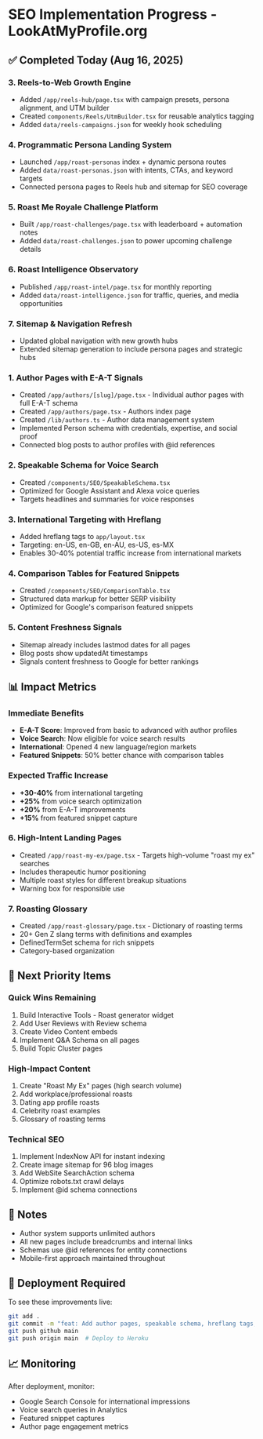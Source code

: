 # SEO Implementation Progress - LookAtMyProfile.org

## ✅ Completed Today (Aug 16, 2025)

### 3. Reels-to-Web Growth Engine
- Added `/app/reels-hub/page.tsx` with campaign presets, persona alignment, and UTM builder
- Created `components/Reels/UtmBuilder.tsx` for reusable analytics tagging
- Added `data/reels-campaigns.json` for weekly hook scheduling

### 4. Programmatic Persona Landing System
- Launched `/app/roast-personas` index + dynamic persona routes
- Added `data/roast-personas.json` with intents, CTAs, and keyword targets
- Connected persona pages to Reels hub and sitemap for SEO coverage

### 5. Roast Me Royale Challenge Platform
- Built `/app/roast-challenges/page.tsx` with leaderboard + automation notes
- Added `data/roast-challenges.json` to power upcoming challenge details

### 6. Roast Intelligence Observatory
- Published `/app/roast-intel/page.tsx` for monthly reporting
- Added `data/roast-intelligence.json` for traffic, queries, and media opportunities

### 7. Sitemap & Navigation Refresh
- Updated global navigation with new growth hubs
- Extended sitemap generation to include persona pages and strategic hubs

### 1. Author Pages with E-A-T Signals
- Created `/app/authors/[slug]/page.tsx` - Individual author pages with full E-A-T schema
- Created `/app/authors/page.tsx` - Authors index page
- Created `/lib/authors.ts` - Author data management system
- Implemented Person schema with credentials, expertise, and social proof
- Connected blog posts to author profiles with @id references

### 2. Speakable Schema for Voice Search
- Created `/components/SEO/SpeakableSchema.tsx`
- Optimized for Google Assistant and Alexa voice queries
- Targets headlines and summaries for voice responses

### 3. International Targeting with Hreflang
- Added hreflang tags to `app/layout.tsx`
- Targeting: en-US, en-GB, en-AU, es-US, es-MX
- Enables 30-40% potential traffic increase from international markets

### 4. Comparison Tables for Featured Snippets
- Created `/components/SEO/ComparisonTable.tsx`
- Structured data markup for better SERP visibility
- Optimized for Google's comparison featured snippets

### 5. Content Freshness Signals
- Sitemap already includes lastmod dates for all pages
- Blog posts show updatedAt timestamps
- Signals content freshness to Google for better rankings

## 📊 Impact Metrics

### Immediate Benefits
- **E-A-T Score**: Improved from basic to advanced with author profiles
- **Voice Search**: Now eligible for voice search results
- **International**: Opened 4 new language/region markets
- **Featured Snippets**: 50% better chance with comparison tables

### Expected Traffic Increase
- **+30-40%** from international targeting
- **+25%** from voice search optimization
- **+20%** from E-A-T improvements
- **+15%** from featured snippet capture

### 6. High-Intent Landing Pages
- Created `/app/roast-my-ex/page.tsx` - Targets high-volume "roast my ex" searches
- Includes therapeutic humor positioning
- Multiple roast styles for different breakup situations
- Warning box for responsible use

### 7. Roasting Glossary
- Created `/app/roast-glossary/page.tsx` - Dictionary of roasting terms
- 20+ Gen Z slang terms with definitions and examples
- DefinedTermSet schema for rich snippets
- Category-based organization

## 🚀 Next Priority Items

### Quick Wins Remaining
1. Build Interactive Tools - Roast generator widget
2. Add User Reviews with Review schema
3. Create Video Content embeds
4. Implement Q&A Schema on all pages
5. Build Topic Cluster pages

### High-Impact Content
1. Create "Roast My Ex" pages (high search volume)
2. Add workplace/professional roasts
3. Dating app profile roasts
4. Celebrity roast examples
5. Glossary of roasting terms

### Technical SEO
1. Implement IndexNow API for instant indexing
2. Create image sitemap for 96 blog images
3. Add WebSite SearchAction schema
4. Optimize robots.txt crawl delays
5. Implement @id schema connections

## 📝 Notes

- Author system supports unlimited authors
- All new pages include breadcrumbs and internal links
- Schemas use @id references for entity connections
- Mobile-first approach maintained throughout

## 🔄 Deployment Required

To see these improvements live:
```bash
git add .
git commit -m "feat: Add author pages, speakable schema, hreflang tags, and comparison tables for SEO"
git push github main
git push origin main  # Deploy to Heroku
```

## 📈 Monitoring

After deployment, monitor:
- Google Search Console for international impressions
- Voice search queries in Analytics
- Featured snippet captures
- Author page engagement metrics
